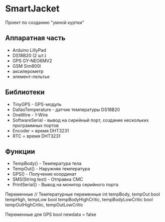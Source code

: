 # SmartJacket
Проект по созданию "умной куртки"

## Аппаратная часть
+ Arduino LillyPad
+ DS18B20 (2 шт.)
+ GPS GY-NEO6MV2
+ GSM Sim800l
+ аксилерометр
+ элемент-пельтье


## Библиотеки
+ TinyGPS - GPS-модуль
+ DallasTemperature - датчик температуры DS18B20
+ OneWire - 1-Wire 
+ SoftwareSerial - вывод на сирийный порт, создание нескольких программных портов
+ Encoder = время DHT3231
+ RTC = время DHT3231

## Функции
+ TempBody() - Температура тела
+ TempOut() - Наружняя температура
+ GPS() - Получение координат
+ SMS(String text) - Отправка СМС
+ PrintSerial() - Вывод на монитор серийного порта

Переменные
// Температурные переменные
int tempBody, tempOut
bool tempHigh, tempLow
bool tempBodyHighCritic, tempBodyLowCritic
bool tempOutHighCritic, tempOutLowCritic

Переменные для GPS
bool newdata = false

